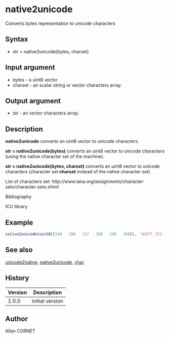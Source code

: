 # native2unicode

Converts bytes representation to unicode characters

## Syntax

- str = native2unicode(bytes, charset)

## Input argument

- bytes - a uint8 vector
- charset - an scalar string or vector characters array.

## Output argument

- str - an vector characters array.

## Description

  <p><b>native2unicode</b> converts an uint8 vector to unicode characters.</p>
  <p><b>str = native2unicode(bytes)</b> converts an uint8 vector to unicode characters (using the native character set of the machine).</p>
  <p><b>str = native2unicode(bytes, charset)</b> converts an uint8 vector to unicode characters (character set <b>charset</b> instead of the native character set).</p>
  <p>List of characters set: http://www.iana.org/assignments/character-sets/character-sets.xhtml</p>

Bibliography

ICU library

## Example

```matlab
native2unicode(uint8([149   208   137   188   150   188]), 'SHIFT_JIS')
```

## See also

[unicode2native](unicode2native.md), [native2unicode](native2unicode.md), [char](../string/char.md).

## History

| Version | Description     |
| ------- | --------------- |
| 1.0.0   | initial version |

## Author

Allan CORNET
